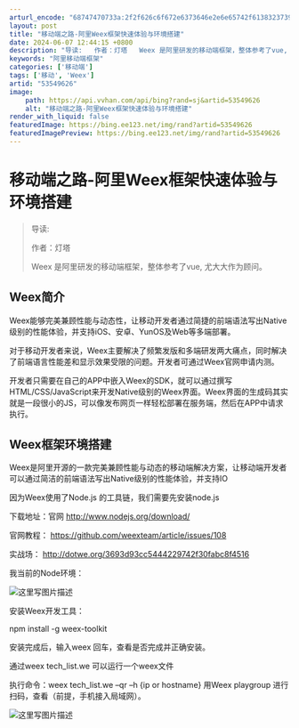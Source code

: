 ```yaml
---
arturl_encode: "68747470733a:2f2f626c6f672e6373646e2e6e65742f613832373933353130:2f61727469636c652f64657461696c732f3533353439363236"
layout: post
title: "移动端之路-阿里Weex框架快速体验与环境搭建"
date: 2024-06-07 12:44:15 +0800
description: "导读:   作者：灯塔   Weex 是阿里研发的移动端框架，整体参考了vue, 尤大大作为顾问。W"
keywords: "阿里移动端框架"
categories: ['移动端']
tags: ['移动', 'Weex']
artid: "53549626"
image:
    path: https://api.vvhan.com/api/bing?rand=sj&artid=53549626
    alt: "移动端之路-阿里Weex框架快速体验与环境搭建"
render_with_liquid: false
featuredImage: https://bing.ee123.net/img/rand?artid=53549626
featuredImagePreview: https://bing.ee123.net/img/rand?artid=53549626
---
```


# 移动端之路-阿里Weex框架快速体验与环境搭建

> 导读:
>   
> 作者：灯塔
>   
> Weex 是阿里研发的移动端框架，整体参考了vue, 尤大大作为顾问。

## Weex简介

Weex能够完美兼顾性能与动态性，让移动开发者通过简捷的前端语法写出Native级别的性能体验，并支持iOS、安卓、YunOS及Web等多端部署。
  
对于移动开发者来说，Weex主要解决了频繁发版和多端研发两大痛点，同时解决了前端语言性能差和显示效果受限的问题。开发者可通过Weex官网申请内测。
  
开发者只需要在自己的APP中嵌入Weex的SDK，就可以通过撰写HTML/CSS/JavaScript来开发Native级别的Weex界面。Weex界面的生成码其实就是一段很小的JS，可以像发布网页一样轻松部署在服务端，然后在APP中请求执行。

## Weex框架环境搭建

Weex是阿里开源的一款完美兼顾性能与动态的移动端解决方案，让移动端开发者可以通过简洁的前端语法写出Native级别的性能体验，并支持IO
  
因为Weex使用了Node.js 的工具链，我们需要先安装node.js
  
下载地址：官网
<http://www.nodejs.org/download/>
  
官网教程：
<https://github.com/weexteam/article/issues/108>
  
实战场：
<http://dotwe.org/3693d93cc5444229742f30fabc8f4516>
  
我当前的Node环境：
  
![这里写图片描述](https://img-blog.csdn.net/20161210004312886?watermark/2/text/aHR0cDovL2Jsb2cuY3Nkbi5uZXQvYTgyNzkzNTEw/font/5a6L5L2T/fontsize/400/fill/I0JBQkFCMA==/dissolve/70/gravity/SouthEast)

安装Weex开发工具：
  
npm install -g weex-toolkit

安装完成后，输入weex 回车，查看是否完成并正确安装。

通过weex tech\_list.we 可以运行一个weex文件

执行命令：weex tech\_list.we –qr –h {ip or hostname} 用Weex playgroup 进行扫码，查看（前提，手机接入局域网）。

![这里写图片描述](https://img-blog.csdn.net/20161210014525279?watermark/2/text/aHR0cDovL2Jsb2cuY3Nkbi5uZXQvYTgyNzkzNTEw/font/5a6L5L2T/fontsize/400/fill/I0JBQkFCMA==/dissolve/70/gravity/SouthEast)